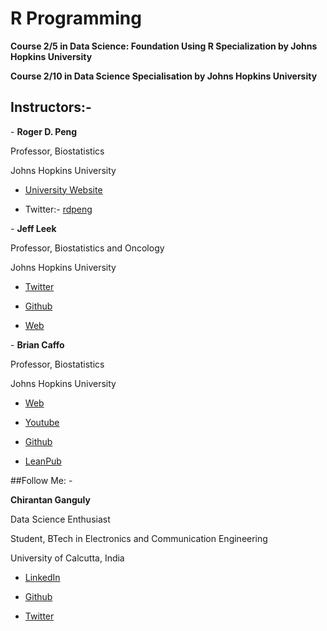 # R Programming
**Course 2/5 in Data Science: Foundation Using R Specialization by Johns Hopkins University**

**Course 2/10 in Data Science Specialisation by Johns Hopkins University**

## Instructors:-

\- **Roger D. Peng**
     
Professor, Biostatistics 
     
Johns Hopkins University
     
- [University Website](https://www.biostat.jhsph.edu/~rpeng/)
     
- Twitter:- [rdpeng](https://twitter.com/rdpeng)
      

\- **Jeff Leek**
     
Professor, Biostatistics and Oncology
     
Johns Hopkins University
     
- [Twitter](https://twitter.com/jtleek)
     
- [Github](https://github.com/jtleek)

- [Web](http://jtleek.com/)

\- **Brian Caffo**
      
Professor, Biostatistics
      
Johns Hopkins University
      
- [Web](https://sites.google.com/view/bcaffo/home)
      
- [Youtube](https://www.youtube.com/channel/UCdjFpvS8lvT2MJVthOUvlyg)
      
 - [Github](https://github.com/bcaffo)
      
 - [LeanPub](https://leanpub.com/u/bcaffo)
      
      
      
      
##Follow Me: -

 **Chirantan Ganguly**
     
 Data Science Enthusiast
     
 Student, BTech in Electronics and Communication Engineering
     
 University of Calcutta, India
     
- [LinkedIn](https://www.linkedin.com/in/chirantan-ganguly-88393118b/)
     
- [Github](https://github.com/ChirantanGanguly)
     
- [Twitter](https://twitter.com/ChirantanGang10)
